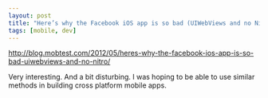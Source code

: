 ```yaml
---
layout: post
title: "Here’s why the Facebook iOS app is so bad (UIWebViews and no Nitro)"
tags: [mobile, dev]
---
```


http://blog.mobtest.com/2012/05/heres-why-the-facebook-ios-app-is-so-bad-uiwebviews-and-no-nitro/

Very interesting. And a bit disturbing. I was hoping to be able to use similar methods
in building cross platform mobile apps.
